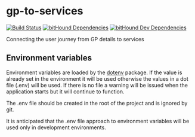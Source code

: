 # gp-to-services
[![Build Status](https://travis-ci.org/nhsalpha/gp-to-services.svg?branch=master)](https://travis-ci.org/nhsalpha/gp-to-services)
[![bitHound Dependencies](https://www.bithound.io/github/nhsalpha/gp-to-services/badges/dependencies.svg)](https://www.bithound.io/github/nhsalpha/gp-to-services/master/dependencies/npm)
[![bitHound Dev Dependencies](https://www.bithound.io/github/nhsalpha/gp-to-services/badges/devDependencies.svg)](https://www.bithound.io/github/nhsalpha/gp-to-services/master/dependencies/npm)

Connecting the user journey from GP details to services

## Environment variables

Environment variables are loaded by the
[dotenv](https://www.npmjs.com/package/dotenv) package. If the value is already
set in the environment it will be used otherwise the values in a dot file (.env)
will be used. If there is no file a warning will be issued when the application
starts but it will continue to function.

The .env file should be created in the root of the project and is ignored by git.

It is anticipated that the .env file approach to environment variables will be used only in development environments.
